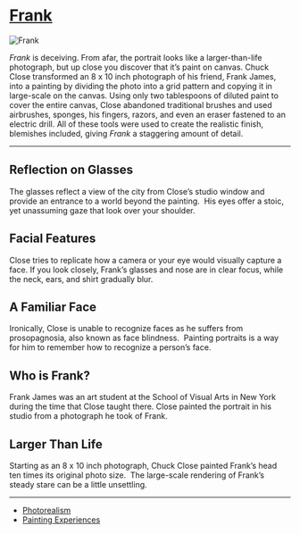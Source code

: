 # [Frank](http://artsmia.github.io/griot/#/o/1721)
![Frank](http://api.artsmia.org/images/1721/large.jpg)

*Frank* is deceiving. From afar, the portrait looks like a larger-than-life photograph, but up close you discover that it’s paint on canvas. Chuck Close transformed an 8 x 10 inch photograph of his friend, Frank James, into a painting by dividing the photo into a grid pattern and copying it in large-scale on the canvas. Using only two tablespoons of diluted paint to cover the entire canvas, Close abandoned traditional brushes and used airbrushes, sponges, his fingers, razors, and even an eraser fastened to an electric drill. All of these tools were used to create the realistic finish, blemishes included, giving *Frank* a staggering amount of detail.

---

## Reflection on Glasses

The glasses reflect a view of the city from Close’s studio window and provide an entrance to a world beyond the painting.  His eyes offer a stoic, yet unassuming gaze that look over your shoulder.

## Facial Features

Close tries to replicate how a camera or your eye would visually capture a face. If you look closely, Frank’s glasses and nose are in clear focus, while the neck, ears, and shirt gradually blur.

## A Familiar Face

Ironically, Close is unable to recognize faces as he suffers from prosopagnosia, also known as face blindness.  Painting portraits is a way for him to remember how to recognize a person’s face.

## Who is Frank?

Frank James was an art student at the School of Visual Arts in New York during the time that Close taught there. Close painted the portrait in his studio from a photograph he took of Frank.

## Larger Than Life

Starting as an 8 x 10 inch photograph, Chuck Close painted Frank’s head ten times its original photo size.  The large-scale rendering of Frank’s steady stare can be a little unsettling.

---

* [Photorealism](../stories/photorealism.md)
* [Painting Experiences](../stories/painting-experiences.md)
